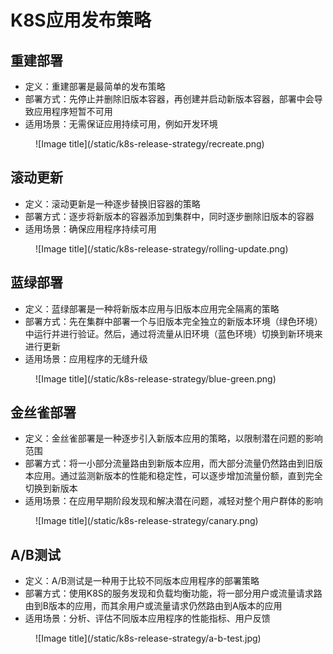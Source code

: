 # K8S应用发布策略

## 重建部署

- 定义：重建部署是最简单的发布策略
- 部署方式：先停止并删除旧版本容器，再创建并启动新版本容器，部署中会导致应用程序短暂不可用
- 适用场景：无需保证应用持续可用，例如开发环境

<figure markdown>
![Image title](/static/k8s-release-strategy/recreate.png)
</figure>

## 滚动更新

- 定义：滚动更新是一种逐步替换旧容器的策略
- 部署方式：逐步将新版本的容器添加到集群中，同时逐步删除旧版本的容器
- 适用场景：确保应用程序持续可用

<figure markdown>
![Image title](/static/k8s-release-strategy/rolling-update.png)
</figure>


## 蓝绿部署

- 定义：蓝绿部署是一种将新版本应用与旧版本应用完全隔离的策略
- 部署方式：先在集群中部署一个与旧版本完全独立的新版本环境（绿色环境）中运行并进行验证。然后，通过将流量从旧环境（蓝色环境）切换到新环境来进行更新
- 适用场景：应用程序的无缝升级

<figure markdown>
![Image title](/static/k8s-release-strategy/blue-green.png)
</figure>


## 金丝雀部署

- 定义：金丝雀部署是一种逐步引入新版本应用的策略，以限制潜在问题的影响范围
- 部署方式：将一小部分流量路由到新版本应用，而大部分流量仍然路由到旧版本应用。通过监测新版本的性能和稳定性，可以逐步增加流量份额，直到完全切换到新版本
- 适用场景：在应用早期阶段发现和解决潜在问题，减轻对整个用户群体的影响

<figure markdown>
![Image title](/static/k8s-release-strategy/canary.png)
</figure>

## A/B测试

- 定义：A/B测试是一种用于比较不同版本应用程序的部署策略
- 部署方式：使用K8S的服务发现和负载均衡功能，将一部分用户或流量请求路由到B版本的应用，而其余用户或流量请求仍然路由到A版本的应用
- 适用场景：分析、评估不同版本应用程序的性能指标、用户反馈

<figure markdown>
![Image title](/static/k8s-release-strategy/a-b-test.jpg)
</figure>